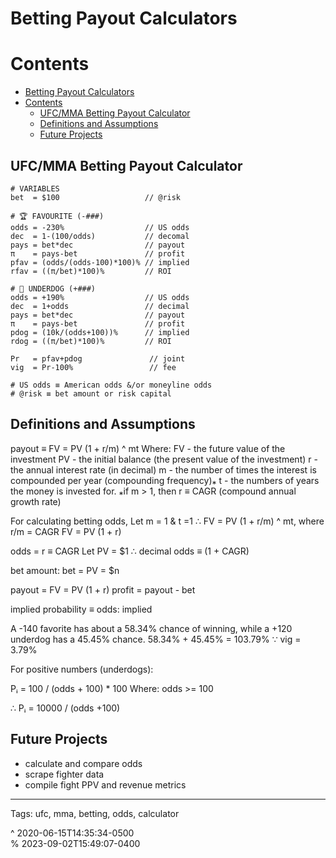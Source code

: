 # Betting Payout Calculators

# Contents

- [Betting Payout Calculators](#betting-payout-calculators)
- [Contents](#contents)
    - [UFC/MMA Betting Payout Calculator](#ufcmma-betting-payout-calculator)
    - [Definitions and Assumptions](#definitions-and-assumptions)
    - [Future Projects](#future-projects)

## UFC/MMA Betting Payout Calculator

```vim
# VARIABLES
bet  = $100                   // @risk

# 🏆 FAVOURITE (-###)
odds = -230%                  // US odds
dec  = 1-(100/odds)           // decomal
pays = bet*dec                // payout
π    = pays-bet               // profit
pfav = (odds/(odds-100)*100)% // implied
rfav = ((π/bet)*100)%         // ROI

# 🐶 UNDERDOG (+###)
odds = +190%                  // US odds
dec  = 1+odds                 // decimal
pays = bet*dec                // payout
π    = pays-bet               // profit
pdog = (10k/(odds+100))%      // implied
rdog = ((π/bet)*100)%         // ROI

Pr   = pfav+pdog               // joint
vig  = Pr-100%                 // fee

# US odds ≡ American odds &/or moneyline odds
# @risk ≡ bet amount or risk capital
```

## Definitions and Assumptions

payout ≡ FV = PV (1 + r/m) ^ mt
Where:
FV - the future value of the investment
PV - the initial balance (the present value of the investment)
r - the annual interest rate (in decimal)
m - the number of times the interest is compounded per year (compounding frequency)⁎
t - the numbers of years the money is invested for.
⁎if m > 1, then r ≡ CAGR (compound annual growth rate)

For calculating betting odds,
Let
m = 1 & t =1
∴ FV = PV (1 + r/m) ^ mt, where r/m = CAGR
FV = PV (1 + r)

odds = r ≡ CAGR
Let
PV = $1
∴ decimal odds ≡ (1 + CAGR)

bet amount: bet = PV = $n

payout = FV = PV (1 + r)
profit = payout - bet

implied probability ≡ odds: implied

A -140 favorite has about a 58.34% chance of winning, while a +120 underdog has a 45.45% chance.
58.34% + 45.45% = 103.79% ∵ vig = 3.79%

For positive numbers (underdogs):

Pᵢ = 100 / (odds + 100) * 100
Where:
odds >= 100

∴ Pᵢ = 10000 / (odds +100)

## Future Projects

- calculate and compare odds
- scrape fighter data
- compile fight PPV and revenue metrics

- - -
<!-- sources -->

[1]: https://actionnetwork.com/betting-calculators/betting-odds-calculator "Betting Odds Calculator & Converter"
[2]: https://en.wikipedia.org/wiki/Vigorish "Vigorish"
[3]: https://mathpapa.com/equation-solver/ "Equation Solver"
[4]: https://omnicalculator.com/finance/cagr?advanced=1&v= "CAGR Calculator"
[5]: https://omnicalculator.com/finance/roi#roe-vs-roi "ROI Calculator"
[6]: https://www.calculator.net/probability-calculator.html "Probability Calculator"
[7]: https://www.wikihow.com/Calculate-Probability "4 Ways to Calculate Probability"
[8]: https://www.sportsinsights.com/how-to-bet-on-sports/calculating-sports-betting-roi/ "Calculating Betting ROI"
[9]: https://www.playcanada.com/sports-betting/moneyline-vs-spread/ "Moneyline vs. Spread Betting"
[10]: https://news.sportsinteraction.com/guide/moneyline-betting-explained "Moneyline Betting Explained"

Tags: ufc, mma, betting, odds, calculator 

^ 2020-06-15T14:35:34-0500\
% 2023-09-02T15:49:07-0400
